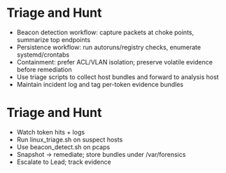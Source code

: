 # Triage and Hunt

- Beacon detection workflow: capture packets at choke points, summarize top endpoints
- Persistence workflow: run autoruns/registry checks, enumerate systemd/crontabs
- Containment: prefer ACL/VLAN isolation; preserve volatile evidence before remediation
- Use triage scripts to collect host bundles and forward to analysis host
- Maintain incident log and tag per-token evidence bundles

# Triage and Hunt
- Watch token hits + logs
- Run linux_triage.sh on suspect hosts
- Use beacon_detect.sh on pcaps
- Snapshot -> remediate; store bundles under /var/forensics
- Escalate to Lead; track evidence

